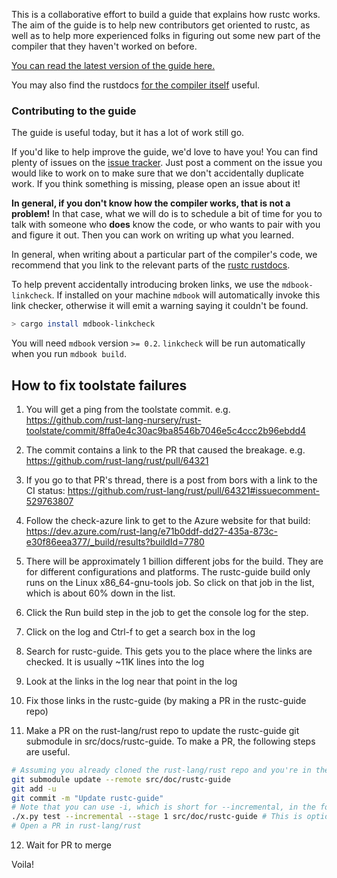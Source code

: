 This is a collaborative effort to build a guide that explains how rustc
works. The aim of the guide is to help new contributors get oriented
to rustc, as well as to help more experienced folks in figuring out
some new part of the compiler that they haven't worked on before.

[You can read the latest version of the guide here.](https://rust-lang.github.io/rustc-guide/)

You may also find the rustdocs [for the compiler itself][rustdocs] useful.

[rustdocs]: https://doc.rust-lang.org/nightly/nightly-rustc/rustc/

### Contributing to the guide

The guide is useful today, but it has a lot of work still go.

If you'd like to help improve the guide, we'd love to have you! You can find
plenty of issues on the [issue
tracker](https://github.com/rust-lang/rustc-guide/issues). Just post a
comment on the issue you would like to work on to make sure that we don't
accidentally duplicate work. If you think something is missing, please open an
issue about it!

**In general, if you don't know how the compiler works, that is not a
problem!** In that case, what we will do is to schedule a bit of time
for you to talk with someone who **does** know the code, or who wants
to pair with you and figure it out.  Then you can work on writing up
what you learned.

In general, when writing about a particular part of the compiler's code, we
recommend that you link to the relevant parts of the [rustc
rustdocs][rustdocs].

To help prevent accidentally introducing broken links, we use the
`mdbook-linkcheck`. If installed on your machine `mdbook` will automatically
invoke this link checker, otherwise it will emit a warning saying it couldn't
be found.

```bash
> cargo install mdbook-linkcheck
```

You will need `mdbook` version `>= 0.2`. `linkcheck` will be run automatically
when you run `mdbook build`.

## How to fix toolstate failures

1. You will get a ping from the toolstate commit. e.g. https://github.com/rust-lang-nursery/rust-toolstate/commit/8ffa0e4c30ac9ba8546b7046e5c4ccc2b96ebdd4

2. The commit contains a link to the PR that caused the breakage. e.g. https://github.com/rust-lang/rust/pull/64321

3. If you go to that PR's thread, there is a post from bors with a link to the CI status: https://github.com/rust-lang/rust/pull/64321#issuecomment-529763807

4. Follow the check-azure link to get to the Azure website for that build: https://dev.azure.com/rust-lang/e71b0ddf-dd27-435a-873c-e30f86eea377/_build/results?buildId=7780

5. There will be approximately 1 billion different jobs for the build. They are for different configurations and platforms. The rustc-guide build only runs on the Linux x86_64-gnu-tools job. So click on that job in the list, which is about 60% down in the list.

6. Click the Run build step in the job to get the console log for the step.

7. Click on the log and Ctrl-f to get a search box in the log

8. Search for rustc-guide. This gets you to the place where the links are checked. It is usually ~11K lines into the log

9. Look at the links in the log near that point in the log

10. Fix those links in the rustc-guide (by making a PR in the rustc-guide repo)

11. Make a PR on the rust-lang/rust repo to update the rustc-guide git submodule in src/docs/rustc-guide.
To make a PR, the following steps are useful.

```bash
# Assuming you already cloned the rust-lang/rust repo and you're in the correct directory
git submodule update --remote src/doc/rustc-guide
git add -u
git commit -m "Update rustc-guide"
# Note that you can use -i, which is short for --incremental, in the following command
./x.py test --incremental --stage 1 src/doc/rustc-guide # This is optional and should succeed anyway
# Open a PR in rust-lang/rust
```

12. Wait for PR to merge

Voila!
